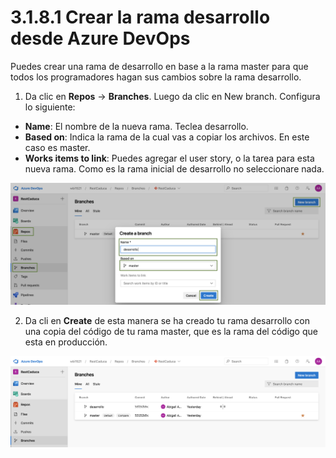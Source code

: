 # 3.1.8.1 Crear la rama desarrollo desde Azure DevOps

Puedes crear una rama de desarrollo en base a la rama master para que todos los programadores hagan sus cambios sobre la rama desarrollo.

1. Da clic en **Repos** -&gt; **Branches**. Luego da clic en New branch. Configura lo siguiente:

* **Name**: El nombre de la nueva rama. Teclea desarrollo.
* **Based on**: Indica la rama de la cual vas a copiar los archivos. En este caso es master.
* **Works items to link**: Puedes agregar el user story, o la tarea para esta nueva rama. Como es la rama inicial de desarrollo no seleccionare nada.

![](../../../.gitbook/assets/image%20%28451%29.png)

2. Da cli en **Create** de esta manera se ha creado tu rama desarrollo con una copia del código de tu rama master, que es la rama del código que esta en producción.

![](../../../.gitbook/assets/image%20%28453%29.png)











